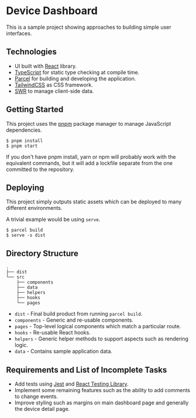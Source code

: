 # Device Dashboard

This is a sample project showing approaches to building simple user interfaces.

## Technologies

- UI built with [React](https://reactjs.org) library.
- [TypeScript](https://www.typescriptlang.org/) for static type checking at compile time.
- [Parcel](https://parceljs.org) for building and developing the application.
- [TailwindCSS](https://tailwindcss.com) as CSS framework.
- [SWR](https://swr.vercel.app) to manage client-side data.

## Getting Started

This project uses the [pnpm](https://pnpm.io) package manager to manage JavaScript dependencies.

```shell
$ pnpm install
$ pnpm start
```

If you don't have pnpm install, yarn or npm will probably work with the equivalent commands, but it will add a lockfile separate from the one committed to the repository.

## Deploying

This project simply outputs static assets which can be deployed to many different environments.

A trivial example would be using `serve`.

```shell
$ parcel build
$ serve -s dist
```

## Directory Structure

```
.
├── dist
└── src
    ├── components
    ├── data
    ├── helpers
    ├── hooks
    └── pages
```

- `dist` - Final build product from running `parcel build`.
- `components` - Generic and re-usable components.
- `pages` - Top-level logical components which match a particular route.
- `hooks` - Re-usable React hooks.
- `helpers` - Generic helper methods to support aspects such as rendering logic.
- `data` - Contains sample application data.

## Requirements and List of Incomplete Tasks

- Add tests using [Jest](https://jestjs.io/) and [React Testing Library](https://testing-library.com/docs/react-testing-library/).
- Implement some remaining features such as the ability to add comments to change events.
- Improve styling such as margins on main dashboard page and generally the device detail page.
